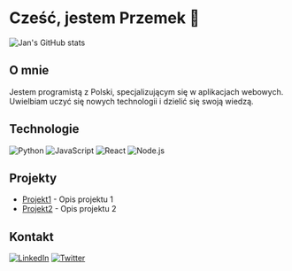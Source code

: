 # Cześć, jestem Przemek 👋

![Jan's GitHub stats](https://github-readme-stats.vercel.app/api?username=janKowalski&show_icons=true&theme=radical)

## O mnie
Jestem programistą z Polski, specjalizującym się w aplikacjach webowych. Uwielbiam uczyć się nowych technologii i dzielić się swoją wiedzą.

## Technologie
![Python](https://img.shields.io/badge/-Python-3776AB?style=flat-square&logo=python&logoColor=white)
![JavaScript](https://img.shields.io/badge/-JavaScript-F7DF1E?style=flat-square&logo=javascript&logoColor=black)
![React](https://img.shields.io/badge/-React-61DAFB?style=flat-square&logo=react&logoColor=black)
![Node.js](https://img.shields.io/badge/-Node.js-339933?style=flat-square&logo=node.js&logoColor=white)

## Projekty
- [Projekt1](https://github.com/username/projekt1) - Opis projektu 1
- [Projekt2](https://github.com/username/projekt2) - Opis projektu 2

## Kontakt
[![LinkedIn](https://img.shields.io/badge/-LinkedIn-0077B5?style=flat-square&logo=linkedin&logoColor=white)](https://www.linkedin.com/in/username)
[![Twitter](https://img.shields.io/badge/-Twitter-1DA1F2?style=flat-square&logo=twitter&logoColor=white)](https://twitter.com/username)

